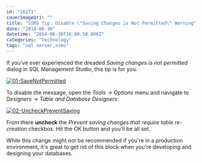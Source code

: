 ```yaml
---
id: "16271"
coverImageUri: ""
title: "SSMS Tip: Disable \"Saving Changes is Not Permitted\" Warning"
date: "2014-06-30"
datetime: "2014-06-30T16:00:50.000Z"
categories: "technology"
tags: "sql server,ssms"
---
```


If you've ever experienced the dreaded _Saving changes is not permitted_ dialog in SQL Management Studio, this tip is for you.

[![01-SaveNotPermitted](http://assets.brandonmartinez.com/brandonmartinez/2014/06/01-SaveNotPermitted.png)](http://assets.brandonmartinez.com/brandonmartinez/2014/06/01-SaveNotPermitted.png)

To disable the message, open the _Tools -> Options_ menu and navigate to _Designers -> Table and Database Designers_:

[![02-UncheckPreventSaving](http://assets.brandonmartinez.com/brandonmartinez/2014/06/02-UncheckPreventSaving.png)](http://assets.brandonmartinez.com/brandonmartinez/2014/06/02-UncheckPreventSaving.png)

From there **uncheck** the _Prevent saving changes that require table re-creation_ checkbox. Hit the _OK_ button and you'll be all set.

While this change might not be recommended if you're in a production environment, it's great to get rid of this block when you're developing and designing your databases.
